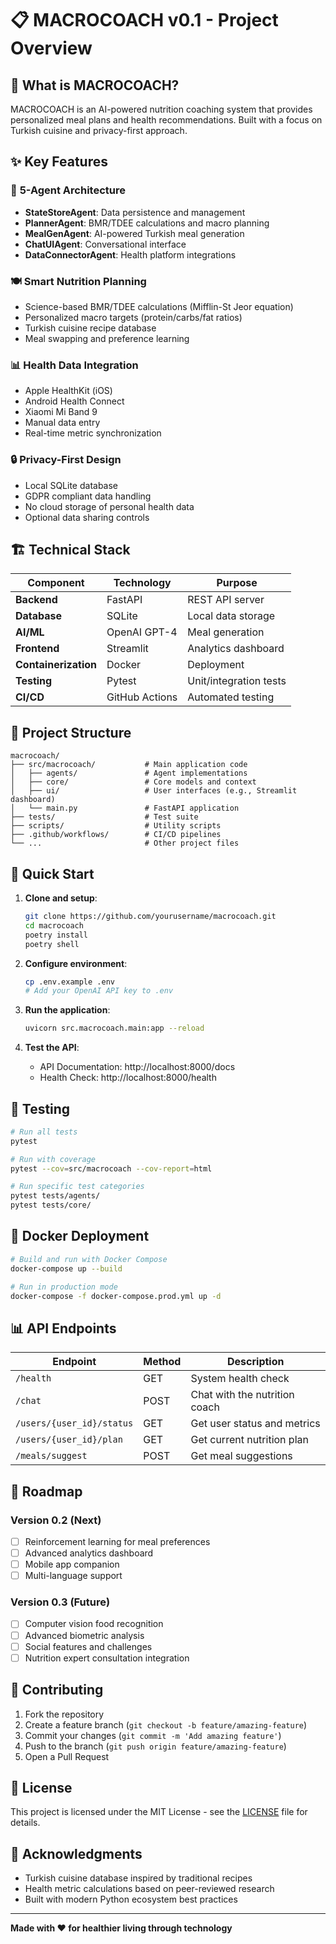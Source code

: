 # 📋 MACROCOACH v0.1 - Project Overview

## 🎯 What is MACROCOACH?

MACROCOACH is an AI-powered nutrition coaching system that provides personalized meal plans and health recommendations. Built with a focus on Turkish cuisine and privacy-first approach.

## ✨ Key Features

### 🤖 **5-Agent Architecture**
- **StateStoreAgent**: Data persistence and management
- **PlannerAgent**: BMR/TDEE calculations and macro planning  
- **MealGenAgent**: AI-powered Turkish meal generation
- **ChatUIAgent**: Conversational interface
- **DataConnectorAgent**: Health platform integrations

### 🍽️ **Smart Nutrition Planning**
- Science-based BMR/TDEE calculations (Mifflin-St Jeor equation)
- Personalized macro targets (protein/carbs/fat ratios)
- Turkish cuisine recipe database
- Meal swapping and preference learning

### 📊 **Health Data Integration**
- Apple HealthKit (iOS)
- Android Health Connect
- Xiaomi Mi Band 9
- Manual data entry
- Real-time metric synchronization

### 🔒 **Privacy-First Design**
- Local SQLite database
- GDPR compliant data handling
- No cloud storage of personal health data
- Optional data sharing controls

## 🏗️ Technical Stack

| Component | Technology | Purpose |
|-----------|------------|---------|
| **Backend** | FastAPI | REST API server |
| **Database** | SQLite | Local data storage |
| **AI/ML** | OpenAI GPT-4 | Meal generation |
| **Frontend** | Streamlit | Analytics dashboard |
| **Containerization** | Docker | Deployment |
| **Testing** | Pytest | Unit/integration tests |
| **CI/CD** | GitHub Actions | Automated testing |

## 📂 Project Structure

```
macrocoach/
├── src/macrocoach/           # Main application code
│   ├── agents/               # Agent implementations
│   ├── core/                 # Core models and context
│   ├── ui/                   # User interfaces (e.g., Streamlit dashboard)
│   └── main.py               # FastAPI application
├── tests/                    # Test suite
├── scripts/                  # Utility scripts
├── .github/workflows/        # CI/CD pipelines
└── ...                       # Other project files
```

## 🚀 Quick Start

1. **Clone and setup**:
   ```bash
   git clone https://github.com/yourusername/macrocoach.git
   cd macrocoach
   poetry install
   poetry shell
   ```

2. **Configure environment**:
   ```bash
   cp .env.example .env
   # Add your OpenAI API key to .env
   ```

3. **Run the application**:
   ```bash
   uvicorn src.macrocoach.main:app --reload
   ```

4. **Test the API**:
   - API Documentation: http://localhost:8000/docs
   - Health Check: http://localhost:8000/health

## 🧪 Testing

```bash
# Run all tests
pytest

# Run with coverage
pytest --cov=src/macrocoach --cov-report=html

# Run specific test categories
pytest tests/agents/
pytest tests/core/
```

## 🐳 Docker Deployment

```bash
# Build and run with Docker Compose
docker-compose up --build

# Run in production mode
docker-compose -f docker-compose.prod.yml up -d
```

## 📊 API Endpoints

| Endpoint | Method | Description |
|----------|---------|-------------|
| `/health` | GET | System health check |
| `/chat` | POST | Chat with the nutrition coach |
| `/users/{user_id}/status` | GET | Get user status and metrics |
| `/users/{user_id}/plan` | GET | Get current nutrition plan |
| `/meals/suggest` | POST | Get meal suggestions |

## 🔮 Roadmap

### Version 0.2 (Next)
- [ ] Reinforcement learning for meal preferences
- [ ] Advanced analytics dashboard
- [ ] Mobile app companion
- [ ] Multi-language support

### Version 0.3 (Future)
- [ ] Computer vision food recognition
- [ ] Advanced biometric analysis
- [ ] Social features and challenges
- [ ] Nutrition expert consultation integration

## 🤝 Contributing

1. Fork the repository
2. Create a feature branch (`git checkout -b feature/amazing-feature`)
3. Commit your changes (`git commit -m 'Add amazing feature'`)
4. Push to the branch (`git push origin feature/amazing-feature`)
5. Open a Pull Request

## 📄 License

This project is licensed under the MIT License - see the [LICENSE](LICENSE) file for details.

## 🙏 Acknowledgments

- Turkish cuisine database inspired by traditional recipes
- Health metric calculations based on peer-reviewed research
- Built with modern Python ecosystem best practices

---

**Made with ❤️ for healthier living through technology**
